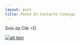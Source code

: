 ```yaml
---
layout: post
title: Ponte En Contacto Conmigo
---
```


Solo da Clik =D

[![alt text](https://cdn.icon-icons.com/icons2/1269/PNG/128/1497553311-103_84832.png "Logo Title Text 1")](https://www.facebook.com/cristhian.piguave.5)

